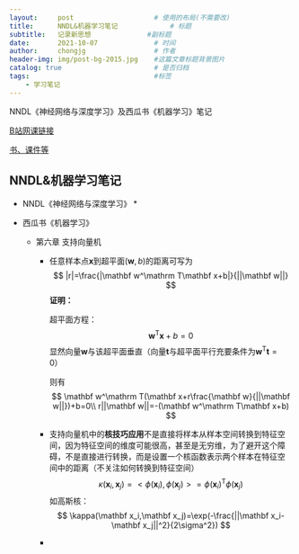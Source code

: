 ```yaml
---
layout:     post                    # 使用的布局(不需要改)
title:      NNDL&机器学习笔记             # 标题 
subtitle:   记录新思想              #副标题
date:       2021-10-07              # 时间
author:     chongjg                 # 作者
header-img: img/post-bg-2015.jpg    #这篇文章标题背景图片
catalog: true                       # 是否归档
tags:                               #标签
    - 学习笔记
---
```


NNDL《神经网络与深度学习》及西瓜书《机器学习》笔记  

[B站网课链接](https://www.bilibili.com/video/BV13b4y1177W?p=1)

[书、课件等](https://nndl.github.io/)

## NNDL&机器学习笔记

* NNDL《神经网络与深度学习》
  * 



* 西瓜书《机器学习》

  * 第六章 支持向量机

    * 任意样本点$\mathbf x$到超平面$(\mathbf w,b)$的距离可写为
      $$
      |r|=\frac{|\mathbf w^\mathrm T\mathbf x+b|}{||\mathbf w||}
      $$
      **证明：**

      超平面方程：
      $$
      \mathbf w ^\mathrm T\mathbf x+b=0
      $$
      显然向量$\mathbf w$与该超平面垂直（向量$\mathbf t$与超平面平行充要条件为$\mathbf w^\mathrm T\mathbf t=0$）

      则有
      $$
      \mathbf w^\mathrm T(\mathbf x+r\frac{\mathbf w}{||\mathbf w||})+b=0\\
      r||\mathbf w||=-(\mathbf w^\mathrm T\mathbf x+b)
      $$
      
    * 支持向量机中的**核技巧应用**不是直接将样本从样本空间转换到特征空间，因为特征空间的维度可能很高，甚至是无穷维，为了避开这个障碍，不是直接进行转换，而是设置一个核函数表示两个样本在特征空间中的距离（不关注如何转换到特征空间）
      $$
      \kappa(\mathbf x_i,\mathbf x_j)=<\phi(\mathbf x_i),\phi(\mathbf x_j)>=\phi(\mathbf x_i)^\mathrm T\phi(\mathbf x_j)
      $$
      如高斯核：
      $$
      \kappa(\mathbf x_i,\mathbf x_j)=\exp(-\frac{||\mathbf x_i-\mathbf x_j||^2}{2\sigma^2})
      $$
      
    * 

